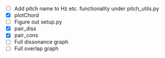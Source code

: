 - [ ] Add pitch name to Hz etc. functionality under pitch_utils.py
- [x] plotChord
- [ ] Figure out setup.py
- [x] pair_diss
- [x] pair_cons
- [ ] Full dissonance graph
- [ ] Full overlap graph
